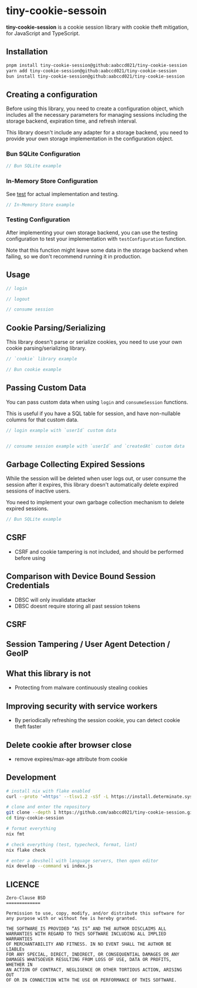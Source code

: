 # tiny-cookie-sessoin

**tiny-cookie-session** is a cookie session library with cookie theft mitigation,
for JavaScript and TypeScript.

## Installation

```sh
pnpm install tiny-cookie-session@github:aabccd021/tiny-cookie-session
yarn add tiny-cookie-session@github:aabccd021/tiny-cookie-session
bun install tiny-cookie-session@github:aabccd021/tiny-cookie-session
```

## Creating a configuration

Before using this library, you need to create a configuration object,
which includes all the necessary parameters for managing sessions including the storage backend,
expiration time, and refresh interval.

This library doesn't include any adapter for a storage backend,
you need to provide your own storage implementation in the configuration object.

### Bun SQLite Configuration

```js
// Bun SQLite example

```

### In-Memory Store Configuration

See [test](./index.test.js) for actual implementation and testing.

```js
// In-Memory Store example

```

### Testing Configuration

After implementing your own storage backend, you can use the testing configuration to test your
implementation with `testConfiguration` function.

Note that this function might leave some data in the storage backend when failing,
so we don't recommend running it in production.

## Usage

```js
// login

// logout

// consume session
```

## Cookie Parsing/Serializing

This library doesn't parse or serialize cookies, you need to use your own cookie parsing/serializing
library.

```js
// `cookie` library example
```

```js
// Bun cookie example
```

## Passing Custom Data

You can pass custom data when using `login` and `consumeSession` functions.

This is useful if you have a SQL table for session, and have non-nullable columns for that custom
data.

```js
// login example with `userId` custom data


// consume session example with `userId` and `createdAt` custom data
```

## Garbage Collecting Expired Sessions

While the session will be deleted when user logs out, or user consume the session after it expires,
this library doesn't automatically delete expired sessions of inactive users.

You need to implement your own garbage collection mechanism to delete expired sessions.

```js
// Bun SQLite example

```

## CSRF

- CSRF and cookie tampering is not included, and should be performed before using

## Comparison with Device Bound Session Credentials

- DBSC will only invalidate attacker
- DBSC doesnt require storing all past session tokens

## CSRF

## Session Tampering / User Agent Detection / GeoIP

## What this library is not

- Protecting from malware continuously stealing cookies

## Improving security with service workers

- By periodically refreshing the session cookie, you can detect cookie theft faster

## Delete cookie after browser close

- remove expires/max-age attribute from cookie

## Development

```sh
# install nix with flake enabled
curl --proto '=https' --tlsv1.2 -sSf -L https://install.determinate.systems/nix | sh -s -- install --no-confirm

# clone and enter the repository
git clone --depth 1 https://github.com/aabccd021/tiny-cookie-session.git
cd tiny-cookie-session

# format everything
nix fmt

# check everything (test, typecheck, format, lint)
nix flake check

# enter a devshell with language servers, then open editor
nix develop --command vi index.js
```

## LICENCE

```
Zero-Clause BSD
=============

Permission to use, copy, modify, and/or distribute this software for
any purpose with or without fee is hereby granted.

THE SOFTWARE IS PROVIDED “AS IS” AND THE AUTHOR DISCLAIMS ALL
WARRANTIES WITH REGARD TO THIS SOFTWARE INCLUDING ALL IMPLIED WARRANTIES
OF MERCHANTABILITY AND FITNESS. IN NO EVENT SHALL THE AUTHOR BE LIABLEs
FOR ANY SPECIAL, DIRECT, INDIRECT, OR CONSEQUENTIAL DAMAGES OR ANY
DAMAGES WHATSOEVER RESULTING FROM LOSS OF USE, DATA OR PROFITS, WHETHER IN
AN ACTION OF CONTRACT, NEGLIGENCE OR OTHER TORTIOUS ACTION, ARISING OUT
OF OR IN CONNECTION WITH THE USE OR PERFORMANCE OF THIS SOFTWARE.
```
